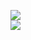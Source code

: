 [![](https://img.shields.io/badge/Made%20With-Github%20Spray-lightgrey.svg?style=for-the-badge&logo=github)](https://github.com/Annihil/github-spray#1457)  
[![](https://i.imgur.com/2DrTn0Z.gif)](https://github.com/Annihil/github-spray)